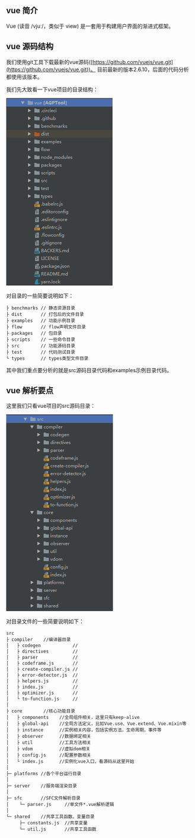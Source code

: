 ## vue 简介
Vue (读音 /vjuː/，类似于 view) 是一套用于构建用户界面的渐进式框架。

## vue 源码结构
我们使用git工具下载最新的vue源码([https://github.com/vuejs/vue.git](https://github.com/vuejs/vue.git))。 目前最新的版本2.6.10，后面的代码分析都使用该版本。 

我们先大致看一下vue项目的目录结构： 

![vue 项目目录结构](./images/vue-1-1.png) 

对目录的一些简要说明如下： 

```
├ benchmarks // 静态资源目录
├ dist       // 打包后的文件目录
├ examples   // 功能示例目录
├ flow       // flow声明文件目录
├ packages   // 包目录
├ scripts    // 一些命令目录 
├ src        // 功能源码目录 
├ test       // 代码测试目录
└ types      // types类型文件目录 
``` 

其中我们重点要分析的就是src源码目录代码和examples示例目录代码。

## vue 解析要点
这里我们只看vue项目的src源码目录： 

![vue 项目src源码目录结构](./images/vue-1-2.png) 

对目录文件的一些简要说明如下： 

```
src
├ compiler    //编译器目录
│   ├ codegen            //
│   ├ directives         //
│   ├ parser             //
│   ├ codeframe.js       //
│   ├ create-compiler.js //
│   ├ error-detector.js  //
│   ├ helpers.js         //
│   ├ index.js           //
│   ├ optimizer.js       //
│   └ to-function.js     //
│
├ core        //核心功能目录
│   ├ components    //全局组件相关，这里只有keep-alive
│   ├ global-api    //全局方法定义，比如Vue.use、Vue.extend、Vue.mixin等
│   ├ instance      //实例相关内容，包括实例方法，生命周期，事件等
│   ├ observer      //数据绑定相关
│   ├ util          //工具方法相关
│   ├ vdom          //虚拟dom相关
│   ├ config.js     //配置参数相关
│   └ index.js      //实例化vue入口，看源码从这里开始
│
├─ platforms //各个平台运行目录
│
├─ server    //服务端渲染目录
│
├─ sfc       //SFC文件解析目录
│    └─ parser.js     //单文件*.vue解析逻辑
│
└─ shared    //共享工具函数、变量目录
     ├─ constants.js  //共享变量
     └─ util.js       //共享工具函数
```
